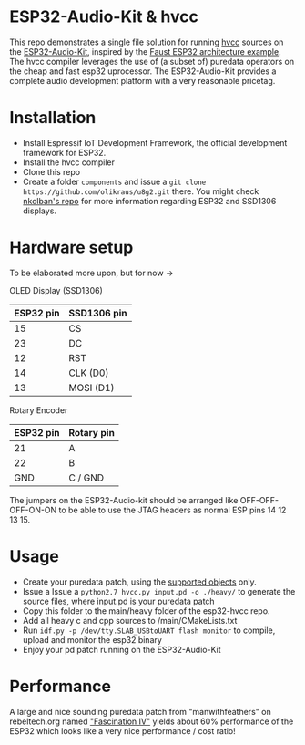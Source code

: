 # ESP32-Audio-Kit & hvcc

This repo demonstrates a single file solution for running [hvcc](https://github.com/enzienaudio/hvcc) sources on the [ESP32-Audio-Kit](https://nl.aliexpress.com/af/ESP32%25252dAudio%25252dKit.html), inspired by the [Faust ESP32 architecture example](https://faust.grame.fr/doc/tutorials/#dsp-on-the-esp32-with-faust). The hvcc compiler leverages the use of (a subset of) puredata operators on the cheap and fast esp32 uprocessor. The ESP32-Audio-Kit provides a complete audio development platform with a very reasonable pricetag.

# Installation

- Install Espressif IoT Development Framework, the official development framework for ESP32.
- Install the hvcc compiler
- Clone this repo
- Create a folder `components` and issue a `git clone https://github.com/olikraus/u8g2.git` there. You might check [nkolban's repo](https://github.com/nkolban/esp32-snippets/tree/master/hardware/displays/U8G2) for more information regarding ESP32 and SSD1306 displays.

# Hardware setup

To be elaborated more upon, but for now ->

OLED Display (SSD1306)

ESP32 pin | SSD1306 pin
--- | ---
15 | CS
23 | DC
12 | RST
14 | CLK (D0)
13 | MOSI (D1)

Rotary Encoder

ESP32 pin | Rotary pin
--- | ---
21 | A
22 | B
GND | C / GND

The jumpers on the ESP32-Audio-kit should be arranged like OFF-OFF-OFF-ON-ON to be able to use the JTAG headers as normal ESP pins 14 12 13 15.

# Usage

- Create your puredata patch, using the [supported objects](supportedobjects.md) only.
- Issue a Issue a `python2.7 hvcc.py input.pd -o ./heavy/` to generate the source files, where input.pd is your puredata patch
- Copy this folder to the main/heavy folder of the esp32-hvcc repo.
- Add all heavy c and cpp sources to /main/CMakeLists.txt
- Run `idf.py -p /dev/tty.SLAB_USBtoUART flash monitor` to compile, upload and monitor the esp32 binary
- Enjoy your pd patch running on the ESP32-Audio-Kit

# Performance

A large and nice sounding puredata patch from "manwithfeathers" on rebeltech.org named ["Fascination IV"](https://www.rebeltech.org/patch-library/patch/Fascination_IV) yields about 60% performance of the ESP32 which looks like a very nice performance / cost ratio!
